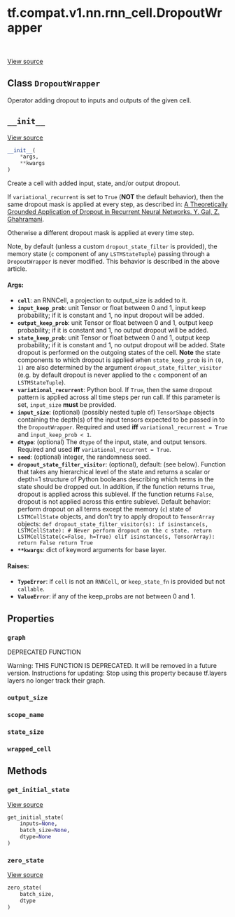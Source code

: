 <div itemscope itemtype="http://developers.google.com/ReferenceObject">
<meta itemprop="name" content="tf.compat.v1.nn.rnn_cell.DropoutWrapper" />
<meta itemprop="path" content="Stable" />
<meta itemprop="property" content="graph"/>
<meta itemprop="property" content="output_size"/>
<meta itemprop="property" content="scope_name"/>
<meta itemprop="property" content="state_size"/>
<meta itemprop="property" content="wrapped_cell"/>
<meta itemprop="property" content="__init__"/>
<meta itemprop="property" content="get_initial_state"/>
<meta itemprop="property" content="zero_state"/>
</div>

# tf.compat.v1.nn.rnn_cell.DropoutWrapper

<!-- Insert buttons and diff -->

<table class="tfo-notebook-buttons tfo-api" align="left">
</table>

<a target="_blank" href="/code/stable/tensorflow/python/ops/rnn_cell_impl.py">View source</a>



## Class `DropoutWrapper`

Operator adding dropout to inputs and outputs of the given cell.



<!-- Placeholder for "Used in" -->


<h2 id="__init__"><code>__init__</code></h2>

<a target="_blank" href="/code/stable/tensorflow/python/ops/rnn_cell_impl.py">View source</a>

``` python
__init__(
    *args,
    **kwargs
)
```

Create a cell with added input, state, and/or output dropout.

If `variational_recurrent` is set to `True` (**NOT** the default behavior),
then the same dropout mask is applied at every step, as described in:
[A Theoretically Grounded Application of Dropout in Recurrent
Neural Networks. Y. Gal, Z. Ghahramani](https://arxiv.org/abs/1512.05287).

Otherwise a different dropout mask is applied at every time step.

Note, by default (unless a custom `dropout_state_filter` is provided),
the memory state (`c` component of any `LSTMStateTuple`) passing through
a `DropoutWrapper` is never modified.  This behavior is described in the
above article.

#### Args:


* <b>`cell`</b>: an RNNCell, a projection to output_size is added to it.
* <b>`input_keep_prob`</b>: unit Tensor or float between 0 and 1, input keep
  probability; if it is constant and 1, no input dropout will be added.
* <b>`output_keep_prob`</b>: unit Tensor or float between 0 and 1, output keep
  probability; if it is constant and 1, no output dropout will be added.
* <b>`state_keep_prob`</b>: unit Tensor or float between 0 and 1, output keep
  probability; if it is constant and 1, no output dropout will be added.
  State dropout is performed on the outgoing states of the cell. **Note**
  the state components to which dropout is applied when `state_keep_prob`
  is in `(0, 1)` are also determined by the argument
  `dropout_state_filter_visitor` (e.g. by default dropout is never applied
  to the `c` component of an `LSTMStateTuple`).
* <b>`variational_recurrent`</b>: Python bool.  If `True`, then the same dropout
  pattern is applied across all time steps per run call. If this parameter
  is set, `input_size` **must** be provided.
* <b>`input_size`</b>: (optional) (possibly nested tuple of) `TensorShape` objects
  containing the depth(s) of the input tensors expected to be passed in to
  the `DropoutWrapper`.  Required and used **iff** `variational_recurrent
  = True` and `input_keep_prob < 1`.
* <b>`dtype`</b>: (optional) The `dtype` of the input, state, and output tensors.
  Required and used **iff** `variational_recurrent = True`.
* <b>`seed`</b>: (optional) integer, the randomness seed.
* <b>`dropout_state_filter_visitor`</b>: (optional), default: (see below).  Function
  that takes any hierarchical level of the state and returns a scalar or
  depth=1 structure of Python booleans describing which terms in the state
  should be dropped out.  In addition, if the function returns `True`,
  dropout is applied across this sublevel.  If the function returns
  `False`, dropout is not applied across this entire sublevel.
  Default behavior: perform dropout on all terms except the memory (`c`)
    state of `LSTMCellState` objects, and don't try to apply dropout to
  `TensorArray` objects: ```
  def dropout_state_filter_visitor(s):
    if isinstance(s, LSTMCellState): # Never perform dropout on the c
      state. return LSTMCellState(c=False, h=True)
    elif isinstance(s, TensorArray): return False return True ```
* <b>`**kwargs`</b>: dict of keyword arguments for base layer.


#### Raises:


* <b>`TypeError`</b>: if `cell` is not an `RNNCell`, or `keep_state_fn` is provided
  but not `callable`.
* <b>`ValueError`</b>: if any of the keep_probs are not between 0 and 1.



## Properties

<h3 id="graph"><code>graph</code></h3>

DEPRECATED FUNCTION

Warning: THIS FUNCTION IS DEPRECATED. It will be removed in a future version.
Instructions for updating:
Stop using this property because tf.layers layers no longer track their graph.

<h3 id="output_size"><code>output_size</code></h3>




<h3 id="scope_name"><code>scope_name</code></h3>




<h3 id="state_size"><code>state_size</code></h3>




<h3 id="wrapped_cell"><code>wrapped_cell</code></h3>






## Methods

<h3 id="get_initial_state"><code>get_initial_state</code></h3>

<a target="_blank" href="/code/stable/tensorflow/python/ops/rnn_cell_impl.py">View source</a>

``` python
get_initial_state(
    inputs=None,
    batch_size=None,
    dtype=None
)
```




<h3 id="zero_state"><code>zero_state</code></h3>

<a target="_blank" href="/code/stable/tensorflow/python/ops/rnn_cell_wrapper_impl.py">View source</a>

``` python
zero_state(
    batch_size,
    dtype
)
```








